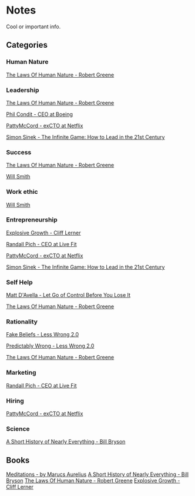 # Notes
Cool or important info.

## Categories 

### Human Nature

[The Laws Of Human Nature - Robert Greene](Books/TheLawsOfHumanNature-RG.md)

### Leadership

[The Laws Of Human Nature - Robert Greene](Books/TheLawsOfHumanNature-RG.md)

[Phil Condit - CEO at Boeing](People/PhilCondit(CEO-Boeing).md)

[PattyMcCord - exCTO at Netflix](People/PattyMcCord(CTO-Netflix).md)

[Simon Sinek - The Infinite Game: How to Lead in the 21st Century](People/SimonSinek.md)

### Success

[The Laws Of Human Nature - Robert Greene](Books/TheLawsOfHumanNature-RG.md)

[Will Smith](People/WillSmith.md)

### Work ethic

[Will Smith](People/WillSmith.md)

### Entrepreneurship

[Explosive Growth - Cliff Lerner](Books/ExplosiveGrowth-CL.md)

[Randall Pich - CEO at Live Fit](People/RandallPich(CEO-LiveFit).md)

[PattyMcCord - exCTO at Netflix](People/PattyMcCord(CTO-Netflix).md)

[Simon Sinek - The Infinite Game: How to Lead in the 21st Century](People/SimonSinek.md)

### Self Help

[Matt D'Avella - Let Go of Control Before You Lose It](YouTube/Matt-D'Avella.md)

[The Laws Of Human Nature - Robert Greene](Books/TheLawsOfHumanNature-RG.md)

### Rationality

[Fake Beliefs - Less Wrong 2.0](Rationality/LW2-Fake-Beliefs.md)

[Predictably Wrong - Less Wrong 2.0](Rationality/LW2-Predictably-Wrong.md)

[The Laws Of Human Nature - Robert Greene](Books/TheLawsOfHumanNature-RG.md)

### Marketing

[Randall Pich - CEO at Live Fit](People/RandallPich(CEO-LiveFit).md)

### Hiring

[PattyMcCord - exCTO at Netflix](People/PattyMcCord(CTO-Netflix).md)

### Science
[A Short History of Nearly Everything - Bill Bryson](Books/AShortHistoryOfNearlyEverything-BB.md)

## Books
[Meditations - by Marucs Aurelius](Books/Meditations-MA.md)
[A Short History of Nearly Everything - Bill Bryson](Books/AShortHistoryOfNearlyEverything-BB.md)
[The Laws Of Human Nature - Robert Greene](Books/TheLawsOfHumanNature-RG.md)
[Explosive Growth - Cliff Lerner](Books/ExplosiveGrowth-CL.md)

